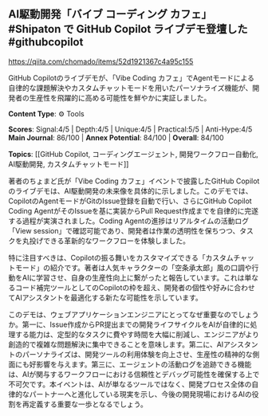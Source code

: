 ## AI駆動開発「バイブ コーディング カフェ」 #Shipaton で GitHub Copilot ライブデモ登壇した #githubcopilot

https://qiita.com/chomado/items/52d1921367c4a95c155

GitHub Copilotのライブデモが、「Vibe Coding カフェ」でAgentモードによる自律的な課題解決やカスタムチャットモードを用いたパーソナライズ機能が、開発者の生産性を飛躍的に高める可能性を鮮やかに実証しました。

**Content Type**: ⚙️ Tools

**Scores**: Signal:4/5 | Depth:4/5 | Unique:4/5 | Practical:5/5 | Anti-Hype:4/5
**Main Journal**: 86/100 | **Annex Potential**: 84/100 | **Overall**: 84/100

**Topics**: [[GitHub Copilot, コーディングエージェント, 開発ワークフロー自動化, AI駆動開発, カスタムチャットモード]]

著者のちょまど氏が「Vibe Coding カフェ」イベントで披露したGitHub Copilotのライブデモは、AI駆動開発の未来像を具体的に示しました。このデモでは、CopilotのAgentモードがGitのIssue登録を自動で行い、さらにGitHub Copilot Coding AgentがそのIssueを基に実装からPull Request作成までを自律的に完遂する過程が実演されました。Coding Agentの進捗はリアルタイムの活動ログ「View session」で確認可能であり、開発者は作業の透明性を保ちつつ、タスクを丸投げできる革新的なワークフローを体験しました。

特に注目すべきは、Copilotの振る舞いをカスタマイズできる「カスタムチャットモード」の紹介です。著者は人気キャラクターの「空条承太郎」風の口調や行動をAIに学習させ、自身の生産性向上に繋がったと報告しています。これは単なるコード補完ツールとしてのCopilotの枠を超え、開発者の個性や好みに合わせてAIアシスタントを最適化する新たな可能性を示しています。

このデモは、ウェブアプリケーションエンジニアにとってなぜ重要なのでしょうか。第一に、Issue作成からPR提出までの開発ライフサイクルをAIが自律的に処理する能力は、定型的なタスクに費やす時間を大幅に削減し、エンジニアがより創造的で複雑な問題解決に集中できることを意味します。第二に、AIアシスタントのパーソナライズは、開発ツールの利用体験を向上させ、生産性の精神的な側面にも好影響を与えます。第三に、エージェントの活動ログを追跡できる機能は、AIが関与するワークフローにおける信頼性とデバッグ可能性を確保する上で不可欠です。本イベントは、AIが単なるツールではなく、開発プロセス全体の自律的なパートナーへと進化している現実を示し、今後の開発現場におけるAIの役割を再定義する重要な一歩となるでしょう。